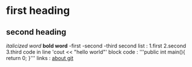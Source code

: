 # first heading 
## second heading 
*italicized word*
**bold word**
-first 
-second 
-third
second list :
1.first
2.second
3.third
code in line 'cout << "hello world"'
block code :
'''public int main(){
return 0;
}'''
links :
[about git](https://github.com)

